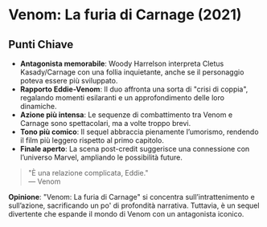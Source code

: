 # Venom: La furia di Carnage (2021)

## Punti Chiave

- **Antagonista memorabile**: Woody Harrelson interpreta Cletus Kasady/Carnage con una follia inquietante, anche se il personaggio poteva essere più sviluppato.
- **Rapporto Eddie-Venom**: Il duo affronta una sorta di "crisi di coppia", regalando momenti esilaranti e un approfondimento delle loro dinamiche.
- **Azione più intensa**: Le sequenze di combattimento tra Venom e Carnage sono spettacolari, ma a volte troppo brevi.
- **Tono più comico**: Il sequel abbraccia pienamente l’umorismo, rendendo il film più leggero rispetto al primo capitolo.
- **Finale aperto**: La scena post-credit suggerisce una connessione con l’universo Marvel, ampliando le possibilità future.

> "È una relazione complicata, Eddie."  
> — Venom

**Opinione**: "Venom: La furia di Carnage" si concentra sull’intrattenimento e sull’azione, sacrificando un po' di profondità narrativa. Tuttavia, è un sequel divertente che espande il mondo di Venom con un antagonista iconico.
